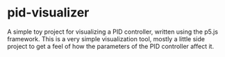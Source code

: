# pid-visualizer
A simple toy project for visualizing a PID controller, written using the p5.js framework.
This is a very simple visualization tool, mostly a little side project to get a feel
of how the parameters of the PID controller affect it.
